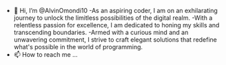 - 👋 Hi, I’m @AlvinOmondi10
-As an aspiring coder, I am on an exhilarating journey to unlock the limitless possibilities of the digital realm. 
-With a relentless passion for excellence, I am dedicated to honing my skills and transcending boundaries. 
-Armed with a curious mind and an unwavering commitment, I strive to craft elegant solutions that 
redefine what's possible in the world of programming.
- 📫 How to reach me ...

<!---
AlvinOmondi10/AlvinOmondi10 is a ✨ special ✨ repository because its `README.md` (this file) appears on your GitHub profile.
You can click the Preview link to take a look at your changes.
--->
